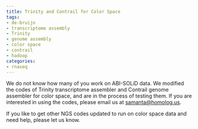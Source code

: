```yaml
---
title: Trinity and Contrail for Color Space
tags:
- de-bruijn
- transcriptome assembly
- Trinity
- genome assembly
- color space
- contrail
- hadoop
categories:
- rnaseq
---
```

We do not know how many of you work on ABI-SOLiD data. We modified the codes
of Trinity transcriptome assembler and Contrail genome assembler for color
space, and are in the process of testing them. If you are interested in using
the codes, please email us at samanta@homolog.us.
<!--more-->

If you like to get other NGS codes updated to run on color space data and need
help, please let us know.

